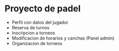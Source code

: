 # Proyecto de padel

- Perfil con datos del jugador
- Reserva de turnos
- Inscripcion a torneos
- Modificacion de horarios y canchas (Panel admin)
- Organizacion de torneos


